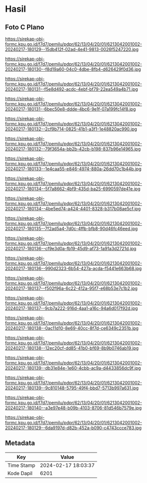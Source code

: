 # Hasil

## Foto C Plano

https://sirekap-obj-formc.kpu.go.id/f7d7/pemilu/pdpr/62/13/04/20/01/6213042001002-20240217-180129--15db412f-02ad-4e41-9813-0026f5247220.jpg

https://sirekap-obj-formc.kpu.go.id/f7d7/pemilu/pdpr/62/13/04/20/01/6213042001002-20240217-180130--f8d19a60-04c0-4dbe-8fb4-d626429f0d36.jpg

https://sirekap-obj-formc.kpu.go.id/f7d7/pemilu/pdpr/62/13/04/20/01/6213042001002-20240217-180131--f5e8d492-acdc-4ebf-bf79-22ea549a4b71.jpg

https://sirekap-obj-formc.kpu.go.id/f7d7/pemilu/pdpr/62/13/04/20/01/6213042001002-20240217-180131--6bec50e8-ddde-4bc6-9e1f-07a199fc14f8.jpg

https://sirekap-obj-formc.kpu.go.id/f7d7/pemilu/pdpr/62/13/04/20/01/6213042001002-20240217-180132--2cf9b714-0825-41b1-a3f1-1e48820ac990.jpg

https://sirekap-obj-formc.kpu.go.id/f7d7/pemilu/pdpr/62/13/04/20/01/6213042001002-20240217-180132--79f3654a-bb2b-42cb-b198-837b96e14965.jpg

https://sirekap-obj-formc.kpu.go.id/f7d7/pemilu/pdpr/62/13/04/20/01/6213042001002-20240217-180133--1e4caa55-e846-4974-880a-26dd70c1b44b.jpg

https://sirekap-obj-formc.kpu.go.id/f7d7/pemilu/pdpr/62/13/04/20/01/6213042001002-20240217-180134--5f7a8662-4bf9-435d-ba25-6990597de41e.jpg

https://sirekap-obj-formc.kpu.go.id/f7d7/pemilu/pdpr/62/13/04/20/01/6213042001002-20240217-180134--4be5ed74-a424-4401-8328-b317b08ae5cf.jpg

https://sirekap-obj-formc.kpu.go.id/f7d7/pemilu/pdpr/62/13/04/20/01/6213042001002-20240217-180135--7f2ad5a4-7d0c-4ffb-bfb8-90d46fc46eed.jpg

https://sirekap-obj-formc.kpu.go.id/f7d7/pemilu/pdpr/62/13/04/20/01/6213042001002-20240217-180136--cf9e3d0a-fb19-45d9-af73-1a91a3d2721d.jpg

https://sirekap-obj-formc.kpu.go.id/f7d7/pemilu/pdpr/62/13/04/20/01/6213042001002-20240217-180136--990d2323-6b54-427a-acda-f5441e663b68.jpg

https://sirekap-obj-formc.kpu.go.id/f7d7/pemilu/pdpr/62/13/04/20/01/6213042001002-20240217-180137--f502f96a-6c22-412a-95f7-e68b53e7c1b2.jpg

https://sirekap-obj-formc.kpu.go.id/f7d7/pemilu/pdpr/62/13/04/20/01/6213042001002-20240217-180137--9cb7a222-916d-4aa1-a16c-94a6d017f92d.jpg

https://sirekap-obj-formc.kpu.go.id/f7d7/pemilu/pdpr/62/13/04/20/01/6213042001002-20240217-180138--0ac11d10-8e69-40cc-8f7d-ce6349c2351b.jpg

https://sirekap-obj-formc.kpu.go.id/f7d7/pemilu/pdpr/62/13/04/20/01/6213042001002-20240217-180138--12ec20cf-dd85-41b0-bf69-8b9b0746ab19.jpg

https://sirekap-obj-formc.kpu.go.id/f7d7/pemilu/pdpr/62/13/04/20/01/6213042001002-20240217-180139--db31e84e-1e60-4cbb-ac9a-d4433856dc9f.jpg

https://sirekap-obj-formc.kpu.go.id/f7d7/pemilu/pdpr/62/13/04/20/01/6213042001002-20240217-180139--9c810148-5795-49f4-bbd7-5713b997a631.jpg

https://sirekap-obj-formc.kpu.go.id/f7d7/pemilu/pdpr/62/13/04/20/01/6213042001002-20240217-180140--a3e97e48-b09b-4103-8706-81d546b7579e.jpg

https://sirekap-obj-formc.kpu.go.id/f7d7/pemilu/pdpr/62/13/04/20/01/6213042001002-20240217-180129--6da9197d-d82b-452a-b090-c4743ccce783.jpg


## Metadata

| Key        | Value               |
| ---------- | ------------------- |
| Time Stamp | 2024-02-17 18:03:37 |
| Kode Dapil | 6201                |



